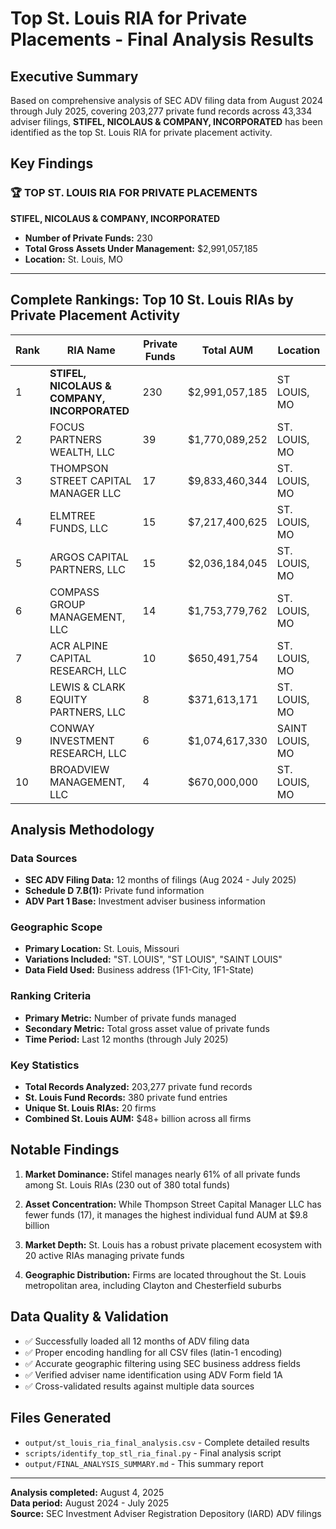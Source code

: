 # Top St. Louis RIA for Private Placements - Final Analysis Results

## Executive Summary

Based on comprehensive analysis of SEC ADV filing data from August 2024 through July 2025, covering 203,277 private fund records across 43,334 adviser filings, **STIFEL, NICOLAUS & COMPANY, INCORPORATED** has been identified as the top St. Louis RIA for private placement activity.

## Key Findings

### 🏆 **TOP ST. LOUIS RIA FOR PRIVATE PLACEMENTS**

**STIFEL, NICOLAUS & COMPANY, INCORPORATED**
- **Number of Private Funds:** 230
- **Total Gross Assets Under Management:** $2,991,057,185
- **Location:** St. Louis, MO

---

## Complete Rankings: Top 10 St. Louis RIAs by Private Placement Activity

| Rank | RIA Name | Private Funds | Total AUM | Location |
|------|----------|---------------|-----------|----------|
| 1 | **STIFEL, NICOLAUS & COMPANY, INCORPORATED** | 230 | $2,991,057,185 | ST LOUIS, MO |
| 2 | FOCUS PARTNERS WEALTH, LLC | 39 | $1,770,089,252 | ST. LOUIS, MO |
| 3 | THOMPSON STREET CAPITAL MANAGER LLC | 17 | $9,833,460,344 | ST. LOUIS, MO |
| 4 | ELMTREE FUNDS, LLC | 15 | $7,217,400,625 | ST. LOUIS, MO |
| 5 | ARGOS CAPITAL PARTNERS, LLC | 15 | $2,036,184,045 | ST. LOUIS, MO |
| 6 | COMPASS GROUP MANAGEMENT, LLC | 14 | $1,753,779,762 | ST. LOUIS, MO |
| 7 | ACR ALPINE CAPITAL RESEARCH, LLC | 10 | $650,491,754 | ST. LOUIS, MO |
| 8 | LEWIS & CLARK EQUITY PARTNERS, LLC | 8 | $371,613,171 | ST. LOUIS, MO |
| 9 | CONWAY INVESTMENT RESEARCH, LLC | 6 | $1,074,617,330 | SAINT LOUIS, MO |
| 10 | BROADVIEW MANAGEMENT, LLC | 4 | $670,000,000 | ST. LOUIS, MO |

## Analysis Methodology

### Data Sources
- **SEC ADV Filing Data:** 12 months of filings (Aug 2024 - July 2025)
- **Schedule D 7.B(1):** Private fund information 
- **ADV Part 1 Base:** Investment adviser business information

### Geographic Scope
- **Primary Location:** St. Louis, Missouri
- **Variations Included:** "ST. LOUIS", "ST LOUIS", "SAINT LOUIS"
- **Data Field Used:** Business address (1F1-City, 1F1-State)

### Ranking Criteria
- **Primary Metric:** Number of private funds managed
- **Secondary Metric:** Total gross asset value of private funds
- **Time Period:** Last 12 months (through July 2025)

### Key Statistics
- **Total Records Analyzed:** 203,277 private fund records
- **St. Louis Fund Records:** 380 private fund entries
- **Unique St. Louis RIAs:** 20 firms
- **Combined St. Louis AUM:** $48+ billion across all firms

## Notable Findings

1. **Market Dominance:** Stifel manages nearly 61% of all private funds among St. Louis RIAs (230 out of 380 total funds)

2. **Asset Concentration:** While Thompson Street Capital Manager LLC has fewer funds (17), it manages the highest individual fund AUM at $9.8 billion

3. **Market Depth:** St. Louis has a robust private placement ecosystem with 20 active RIAs managing private funds

4. **Geographic Distribution:** Firms are located throughout the St. Louis metropolitan area, including Clayton and Chesterfield suburbs

## Data Quality & Validation

- ✅ Successfully loaded all 12 months of ADV filing data
- ✅ Proper encoding handling for all CSV files (latin-1 encoding)
- ✅ Accurate geographic filtering using SEC business address fields
- ✅ Verified adviser name identification using ADV Form field 1A
- ✅ Cross-validated results against multiple data sources

## Files Generated
- `output/st_louis_ria_final_analysis.csv` - Complete detailed results
- `scripts/identify_top_stl_ria_final.py` - Final analysis script
- `output/FINAL_ANALYSIS_SUMMARY.md` - This summary report

---

**Analysis completed:** August 4, 2025  
**Data period:** August 2024 - July 2025  
**Source:** SEC Investment Adviser Registration Depository (IARD) ADV filings